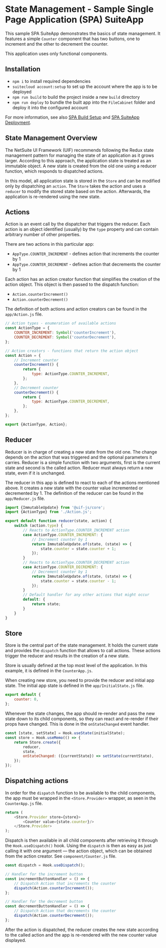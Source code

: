 # State Management - Sample Single Page Application (SPA) SuiteApp

This sample SPA SuiteApp demonstrates the basics of state management. It features a simple `Counter` component
that has two buttons, one to increment and the other to decrement the counter.

This application uses only functional components.

## Installation
+ `npm i` to install required dependencies
+ `suitecloud account:setup` to set up the  account where the app is to be deployed
+ `npm run build` to build the project inside a new `build` directory
+ `npm run deploy` to bundle the built app into the `FileCabinet` folder and deploy it into the configured account

For more information, see also [SPA Build Setup](../README.md#build-setup) and [SPA SuiteApp Deployment](../README.md#suiteapp-deployment).

## State Management Overview

The NetSuite UI Framework (UIF) recommends following the Redux state management pattern for managing the state of an application as it grows larger. According to this approach, the application state is treated as an immutable object. A new state is created from the old one using a reducer function, which responds to dispatched actions.

In this model, all application state is stored in the `Store` and can be modified only by dispatching an `action`. The `Store` takes the action and uses a `reducer` to modify the stored state based on the action. Afterwards, the application is re-rendered using the new state.

## Actions

Action is an event call by the dispatcher that triggers the reducer. Each action is an object identified (usually) by
the `type` property and can contain arbitrary number of other properties.

There are two actions in this particular app:

- `AppType.COUNTER_INCREMENT` - defines action that increments the counter by 1
- `AppType.COUNTER_DECREMENT` - defines action that decrements the counter by 1

Each action has an action creator function that simplifies the creation of the action object. This object is then passed to the dispatch function:

- `Action.counterIncrement()`
- `Action.counterDecrement()`

The definition of both actions and action creators can be found in the `app/Action.js` file.

```javascript
// Action types - enumeration of available actions
const ActionType = {
    COUNTER_INCREMENT: Symbol('counterIncrement'),
    COUNTER_DECREMENT: Symbol('counterDecrement'),
};

// Action creators - functions that return the action object
const Action = {
    // Increment counter
    counterIncrement() {
        return {
            type: ActionType.COUNTER_INCREMENT,
        };
    },
    // Decrement counter
    counterDecrement() {
        return {
            type: ActionType.COUNTER_DECREMENT,
        };
    },
};

export {ActionType, Action};
```

## Reducer

Reducer is in charge of creating a new state from the old one. The change depends on the action that was triggered and the optional parameters it carries. Reducer is a simple function with two arguments, first is the current state and second is the called action. Reducer must always return a new state, even if it is unchanged.

The reducer in this app is defined to react to each of the actions mentioned above. It creates a new state with the counter value incremented or decremented by 1. The definition of the reducer can be found in the `app/Reducer.js` file.

```javascript
import {ImmutableUpdate} from '@uif-js/core';
import {ActionType} from './Action.js';

export default function reducer(state, action) {
    switch (action.type) {
        // Reacts to ActionType.COUNTER_INCREMENT action
        case ActionType.COUNTER_INCREMENT: {
            // Increment counter by 1
            return ImmutableUpdate.of(state, (state) => {
                state.counter = state.counter + 1;
            });
        }
        // Reacts to ActionType.COUNTER_DECREMENT action
        case ActionType.COUNTER_DECREMENT: {
            // Decrement counter by 1
            return ImmutableUpdate.of(state, (state) => {
                state.counter = state.counter - 1;
            });
        }
        // Default handler for any other actions that might occur
        default: {
            return state;
        }
    }
}
```

## Store

Store is the central part of the state management. It holds the current state and provides the `dispatch` function that
allows to call actions. These actions trigger the reducer and results in the creation of a new state.

Store is usually defined at the top most level of the application. In this example, it is defined in the `CounterApp.js`.

When creating new store, you need to provide the reducer and initial app state. The initial app state is defined in
the `app/InitialState.js` file.

```javascript
export default {
    counter: 0,
};
```

Whenever the state changes, the app should re-render and pass the new state down to its child components, so they can
react and re-render if their props have changed. This is done in the `onStateChanged` event handler.

```javascript
const [state, setState] = Hook.useState(initialState);
const store = Hook.useMemo(() => {
    return Store.create({
        reducer,
        state,
        onStateChanged: ({currentState}) => setState(currentState),
    });
});
```

## Dispatching actions

In order for the `dispatch` function to be available to the child components, the app must be wrapped in
the `<Store.Provider>` wrapper, as seen in the `CounterApp.js` file.

```javascript
return (
    <Store.Provider store={store}>
        <Counter value={state.counter}/>
    </Store.Provider>
);
```

Dispatch is then available in all child components after retrieving it through the `Hook.useDispatch()` hook. Using
the `dispatch` is then as easy as just calling it with one argument — the action object, which can be obtained from the action creator. See `component/Counter.js` file.

```javascript
const dispatch = Hook.useDispatch();

// Handler for the increment button
const incrementButtonHandler = () => {
    // Dispatch Action that increments the counter
    dispatch(Action.counterIncrement());
};

// Handler for the decrement button
const decrementButtonHandler = () => {
    // Dispatch Action that decrements the counter
    dispatch(Action.counterDecrement());
};
```

After the action is dispatched, the reducer creates the new state according to the called action and the app is re-rendered with the new counter value displayed.
